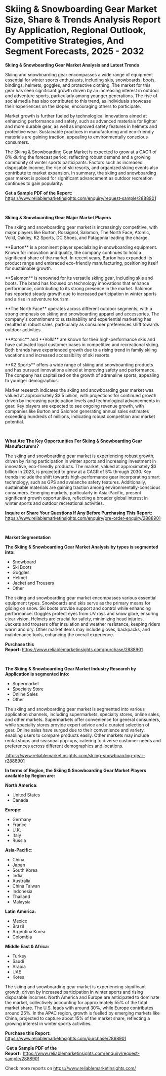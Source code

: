 <p><h1>Skiing & Snowboarding Gear Market Size, Share & Trends Analysis Report By Application, Regional Outlook, Competitive Strategies, And Segment Forecasts, 2025 - 2032</h1></p><p><strong>Skiing & Snowboarding Gear Market Analysis and Latest Trends</strong></p>
<p><p>Skiing and snowboarding gear encompasses a wide range of equipment essential for winter sports enthusiasts, including skis, snowboards, boots, bindings, helmets, goggles, and protective clothing. The market for this gear has seen significant growth driven by an increasing interest in outdoor and adventure sports, particularly among younger generations. The rise of social media has also contributed to this trend, as individuals showcase their experiences on the slopes, encouraging others to participate.</p><p>Market growth is further fueled by technological innovations aimed at enhancing performance and safety, such as advanced materials for lighter and more durable gear, as well as improved safety features in helmets and protective wear. Sustainable practices in manufacturing and eco-friendly materials are gaining traction, appealing to environmentally conscious consumers.</p><p>The Skiing & Snowboarding Gear Market is expected to grow at a CAGR of 8% during the forecast period, reflecting robust demand and a growing community of winter sports participants. Factors such as increased disposable income, the rise of ski resorts, and organized skiing events also contribute to market expansion. In summary, the skiing and snowboarding gear market is poised for significant advancement as outdoor recreation continues to gain popularity.</p></p>
<p><strong>Get a Sample PDF of the Report:&nbsp;</strong> <a href="https://www.reliablemarketinsights.com/enquiry/request-sample/2888901?utm_campaign=3138&utm_medium=2&utm_source=Github&utm_content=ia&utm_term=14032025&utm_id=skiing-snowboarding-gear">https://www.reliablemarketinsights.com/enquiry/request-sample/2888901</a></p>
<p>&nbsp;</p>
<p><strong>Skiing & Snowboarding Gear Major Market Players</strong></p>
<p><p>The skiing and snowboarding gear market is increasingly competitive, with major players like Burton, Rossignol, Salomon, The North Face, Atomic, Volkl, Oakley, K2 Sports, DC Shoes, and Patagonia leading the charge. </p><p>**Burton** is a prominent player specializing in snowboarding equipment. Known for innovation and quality, the company continues to hold a significant share of the market. In recent years, Burton has expanded its product range and embraced eco-friendly manufacturing, positioning itself for sustainable growth.</p><p>**Salomon** is renowned for its versatile skiing gear, including skis and boots. The brand has focused on technology innovations that enhance performance, contributing to its strong presence in the market. Salomon has reported steady growth due to increased participation in winter sports and a rise in adventure tourism.</p><p>**The North Face** operates across different outdoor segments, with a strong emphasis on skiing and snowboarding apparel and accessories. The company's commitment to sustainability and experiential marketing has resulted in robust sales, particularly as consumer preferences shift towards outdoor activities.</p><p>**Atomic** and **Volkl** are known for their high-performance skis and have cultivated loyal customer bases in competitive and recreational skiing. Both brands have experienced growth due to a rising trend in family skiing vacations and increased accessibility of ski resorts.</p><p>**K2 Sports** offers a wide range of skiing and snowboarding products and has pursued innovations aimed at improving safety and performance. The company has capitalized on the growth of adrenaline sports, appealing to younger demographics.</p><p>Market research indicates the skiing and snowboarding gear market was valued at approximately $3.5 billion, with projections for continued growth driven by increasing participation levels and technological advancements in gear. Key players are expected to see ongoing revenue growth, with companies like Burton and Salomon generating annual sales estimates exceeding hundreds of millions, indicating robust competition and market potential.</p></p>
<p>&nbsp;</p>
<p><strong>What Are The Key Opportunities For Skiing & Snowboarding Gear Manufacturers?</strong></p>
<p><p>The skiing and snowboarding gear market is experiencing robust growth, driven by rising participation in winter sports and increasing investment in innovative, eco-friendly products. The market, valued at approximately $3 billion in 2023, is projected to grow at a CAGR of 5% through 2030. Key trends include the shift towards high-performance gear incorporating smart technology, such as GPS and avalanche safety features. Additionally, sustainable materials are gaining traction among environmentally-conscious consumers. Emerging markets, particularly in Asia-Pacific, present significant growth opportunities, reflecting a broader global interest in winter sports and outdoor recreational activities.</p></p>
<p><strong>Inquire or Share Your Questions If Any Before Purchasing This Report:</strong> <a href="https://www.reliablemarketinsights.com/enquiry/pre-order-enquiry/2888901?utm_campaign=3138&utm_medium=2&utm_source=Github&utm_content=ia&utm_term=14032025&utm_id=skiing-snowboarding-gear">https://www.reliablemarketinsights.com/enquiry/pre-order-enquiry/2888901</a></p>
<p>&nbsp;</p>
<p><strong>Market Segmentation</strong></p>
<p><strong>The Skiing & Snowboarding Gear Market Analysis by types is segmented into:</strong></p>
<p><ul><li>Snowboard</li><li>Ski Boots</li><li>Goggles</li><li>Helmet</li><li>Jacket and Trousers</li><li>Other</li></ul></p>
<p><p>The skiing and snowboarding gear market encompasses various essential equipment types. Snowboards and skis serve as the primary means for gliding on snow. Ski boots provide support and control while enhancing performance. Goggles protect eyes from UV rays and snow glare, ensuring clear vision. Helmets are crucial for safety, minimizing head injuries. Jackets and trousers offer insulation and weather resistance, keeping riders warm and dry. Other market items may include gloves, backpacks, and maintenance tools, enhancing the overall experience.</p></p>
<p><strong>Purchase this Report:&nbsp;</strong><a href="https://www.reliablemarketinsights.com/purchase/2888901?utm_campaign=3138&utm_medium=2&utm_source=Github&utm_content=ia&utm_term=14032025&utm_id=skiing-snowboarding-gear">https://www.reliablemarketinsights.com/purchase/2888901</a></p>
<p>&nbsp;</p>
<p><strong>The Skiing & Snowboarding Gear Market Industry Research by Application is segmented into:</strong></p>
<p><ul><li>Supermarket</li><li>Specialty Store</li><li>Online Sales</li><li>Other</li></ul></p>
<p><p>The skiing and snowboarding gear market is segmented into various application channels, including supermarkets, specialty stores, online sales, and other markets. Supermarkets offer convenience for general consumers, while specialty stores provide expert advice and a curated selection of gear. Online sales have surged due to their convenience and variety, enabling users to compare products easily. Other markets may include rental shops and seasonal pop-ups, catering to diverse customer needs and preferences across different demographics and locations.</p></p>
<p><a href="https://www.reliablemarketinsights.com/skiing-snowboarding-gear-r2888901?utm_campaign=3138&utm_medium=2&utm_source=Github&utm_content=ia&utm_term=14032025&utm_id=skiing-snowboarding-gear">&nbsp;https://www.reliablemarketinsights.com/skiing-snowboarding-gear-r2888901</a></p>
<p><strong>In terms of Region, the Skiing & Snowboarding Gear Market Players available by Region are:</strong></p>
<p>
    <p> <strong> North America: </strong>
        <ul>
            <li>United States</li>
            <li>Canada</li>
        </ul>
        </p> 
    <p> <strong> Europe: </strong>
        <ul>
            <li>Germany</li>
            <li>France</li>
            <li>U.K.</li>
            <li>Italy</li>
            <li>Russia</li>
        </ul>
        </p> 
    <p> <strong> Asia-Pacific: </strong>
        <ul>
            <li>China</li>
            <li>Japan</li>
            <li>South Korea</li>
            <li>India</li>
            <li>Australia</li>
            <li>China Taiwan</li>
            <li>Indonesia</li>
            <li>Thailand</li>
            <li>Malaysia</li>
        </ul>
        </p> 
    <p> <strong> Latin America: </strong>
        <ul>
            <li>Mexico</li>
            <li>Brazil</li>
            <li>Argentina Korea</li>
            <li>Colombia</li>
        </ul>
        </p> 
    <p> <strong> Middle East & Africa: </strong>
        <ul>
            <li>Turkey</li>
            <li>Saudi</li>
            <li>Arabia</li>
            <li>UAE</li>
            <li>Korea</li>
        </ul>
    </p>
    </p>
<p><p>The skiing and snowboarding gear market is experiencing significant growth, driven by increased participation in winter sports and rising disposable incomes. North America and Europe are anticipated to dominate the market, collectively accounting for approximately 55% of the total market share. The U.S. leads with around 30%, while Europe contributes around 25%. In the APAC region, growth is fuelled by emerging markets like China, projected to capture about 15% of the market share, reflecting a growing interest in winter sports activities.</p></p>
<p><strong>Purchase this Report: </strong><a href="https://www.reliablemarketinsights.com/purchase/2888901?utm_campaign=3138&utm_medium=2&utm_source=Github&utm_content=ia&utm_term=14032025&utm_id=skiing-snowboarding-gear">https://www.reliablemarketinsights.com/purchase/2888901</a></p>
<p>&nbsp;<strong>Get a Sample PDF of the Report:&nbsp;&nbsp;</strong><a href="https://www.reliablemarketinsights.com/enquiry/request-sample/2888901?utm_campaign=3138&utm_medium=2&utm_source=Github&utm_content=ia&utm_term=14032025&utm_id=skiing-snowboarding-gear">https://www.reliablemarketinsights.com/enquiry/request-sample/2888901</a></p>
<p><strong></strong></p>
<p>Check more reports on <a href="https://www.reliablemarketinsights.com/?utm_campaign=3138&utm_medium=2&utm_source=Github&utm_content=ia&utm_term=14032025&utm_id=skiing-snowboarding-gear">https://www.reliablemarketinsights.com/</a></p>